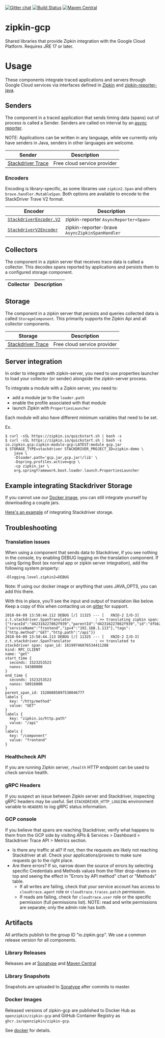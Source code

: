[![Gitter chat](http://img.shields.io/badge/gitter-join%20chat%20%E2%86%92-brightgreen.svg)](https://gitter.im/openzipkin/zipkin)
[![Build Status](https://github.com/openzipkin/zipkin-gcp/workflows/test/badge.svg)](https://github.com/openzipkin/zipkin-gcp/actions?query=workflow%3Atest)
[![Maven Central](https://img.shields.io/maven-central/v/io.zipkin.gcp/zipkin-module-gcp.svg)](https://search.maven.org/search?q=g:io.zipkin.gcp%20AND%20a:zipkin-module-gcp)

# zipkin-gcp
Shared libraries that provide Zipkin integration with the Google Cloud Platform. Requires JRE 17 or later.

# Usage
These components integrate traced applications and servers through Google Cloud services
via interfaces defined in [Zipkin](https://github.com/openzipkin/zipkin)
and [zipkin-reporter-java](https://github.com/openzipkin/zipkin-reporter-java).

## Senders
The component in a traced application that sends timing data (spans)
out of process is called a Sender. Senders are called on interval by an
[async reporter](https://github.com/openzipkin/zipkin-reporter-java#asyncreporter).

NOTE: Applications can be written in any language, while we currently
only have senders in Java, senders in other languages are welcome.

| Sender                                    | Description                 |
|-------------------------------------------|-----------------------------|
| [Stackdriver Trace](./sender-stackdriver) | Free cloud service provider |

### Encoders

Encoding is library-specific, as some libraries use `zipkin2.Span` and others
`brave.handler.MutableSpan`. Both options are available to encode to the
StackDriver Trave V2 format.

| Encoder                                                 | Description                                    |
|---------------------------------------------------------|------------------------------------------------|
| [`StackdriverEncoder.V2`](./encoder-stackdriver-zipkin) | zipkin-reporter `AsyncReporter<Span>`          |
| [`StackdriverV2Encoder`](./encoder-stackdriver-brave)   | zipkin-reporter-brave `AsyncZipkinSpanHandler` |

## Collectors
The component in a zipkin server that receives trace data is called a
collector. This decodes spans reported by applications and persists them
to a configured storage component.

| Collector | Description |
|-----------|-------------|

## Storage
The component in a zipkin server that persists and queries collected
data is called `StorageComponent`. This primarily supports the Zipkin
Api and all collector components.

| Storage                                    | Description                 |
|--------------------------------------------|-----------------------------|
| [Stackdriver Trace](./storage-stackdriver) | Free cloud service provider |

## Server integration
In order to integrate with zipkin-server, you need to use properties
launcher to load your collector (or sender) alongside the zipkin-server
process.

To integrate a module with a Zipkin server, you need to:
* add a module jar to the `loader.path`
* enable the profile associated with that module
* launch Zipkin with `PropertiesLauncher`

Each module will also have different minimum variables that need to be set.

Ex.
```
$ curl -sSL https://zipkin.io/quickstart.sh | bash -s
$ curl -sSL https://zipkin.io/quickstart.sh | bash -s io.zipkin.gcp:zipkin-module-gcp:LATEST:module gcp.jar
$ STORAGE_TYPE=stackdriver STACKDRIVER_PROJECT_ID=zipkin-demo \
    java \
    -Dloader.path='gcp.jar,gcp.jar!/lib' \
    -Dspring.profiles.active=gcp \
    -cp zipkin.jar \
    org.springframework.boot.loader.launch.PropertiesLauncher
```

## Example integrating Stackdriver Storage

If you cannot use our [Docker image](./docker/README.md), you can still integrate
yourself by downloading a couple jars.

[Here's an example](module/README.md#quick-start) of
integrating Stackdriver storage.

## Troubleshooting

### Translation issues

When using a component that sends data to Stackdriver, if you see nothing in the console,
try enabling DEBUG logging on the translation component. If using Spring Boot (ex normal
app or zipkin server integration), add the following system property:

```
-Dlogging.level.zipkin2=DEBUG
```

Note: If using our docker image or anything that uses JAVA_OPTS, you can add this there.

With this in place, you'll see the input and output of translation like below. Keep a copy
of this when contacting us on [gitter](https://gitter.im/openzipkin/zipkin) for support.

```
2018-04-09 13:58:44.112 DEBUG [/] 11325 --- [   XNIO-2 I/O-3] z.t.stackdriver.SpanTranslator           : >> translating zipkin span: {"traceId":"d42316227862f939","parentId":"d42316227862f939","id":"dfbb21f9cf4c52b3","kind":"CLIENT","name":"get","timestamp":1523253523054380,"duration":4536,"localEndpoint":{"serviceName":"frontend","ipv4":"192.168.1.113"},"tags":{"http.method":"GET","http.path":"/api"}}
2018-04-09 13:58:44.113 DEBUG [/] 11325 --- [   XNIO-2 I/O-3] z.t.stackdriver.SpanTranslator           : << translated to stackdriver span: span_id: 16199746076534411288
kind: RPC_CLIENT
name: "get"
start_time {
  seconds: 1523253523
  nanos: 54380000
}
end_time {
  seconds: 1523253523
  nanos: 58916000
}
parent_span_id: 15286085897530046777
labels {
  key: "/http/method"
  value: "GET"
}
labels {
  key: "zipkin.io/http.path"
  value: "/api"
}
labels {
  key: "/component"
  value: "frontend"
}
```

### Healthcheck API

If you are running Zipkin server, `/health` HTTP endpoint can be used to check service health.

### gRPC Headers

If you suspect an issue between Zipkin server and Stackdriver, inspecting gRPC headers may be useful.
Set `STACKDRIVER_HTTP_LOGGING` environment variable to `HEADERS` to log gRPC status information.

### GCP console

If you believe that spans are reaching Stackdriver, verify what happens to them from the GCP side by visiting APIs & Services > Dashboard > Stackdriver Trace API > Metrics section.

* Is there any traffic at all? If not, then the requests are likely not reaching Stackdriver at all. Check your applications/proxies to make sure requests go to the right place.
* Are there errors? If so, narrow down the source of errors by selecting specific Credentials and Methods values from the filter drop-downs on top and seeing the effect in "Errors by API method" chart or "Methods" table.
    * If all writes are failing, check that your service account has access to `cloudtrace.agent` role or `cloudtrace.traces.patch` permission.
    * If reads are failing, check for `cloudtrace.user` role or the specific permission (full permissions list).
NOTE: read and write permissions are separate; only the admin role has both.

## Artifacts
All artifacts publish to the group ID "io.zipkin.gcp". We use a common
release version for all components.

### Library Releases
Releases are at [Sonatype](https://oss.sonatype.org/content/repositories/releases) and  [Maven Central](http://search.maven.org/#search%7Cga%7C1%7Cg%3A%22io.zipkin.gcp%22)

### Library Snapshots
Snapshots are uploaded to [Sonatype](https://oss.sonatype.org/content/repositories/snapshots) after
commits to master.

### Docker Images
Released versions of zipkin-gcp are published to Docker Hub as `openzipkin/zipkin-gcp`
and GitHub Container Registry as `ghcr.io/openzipkin/zipkin-gcp`.

See [docker](./docker) for details.
